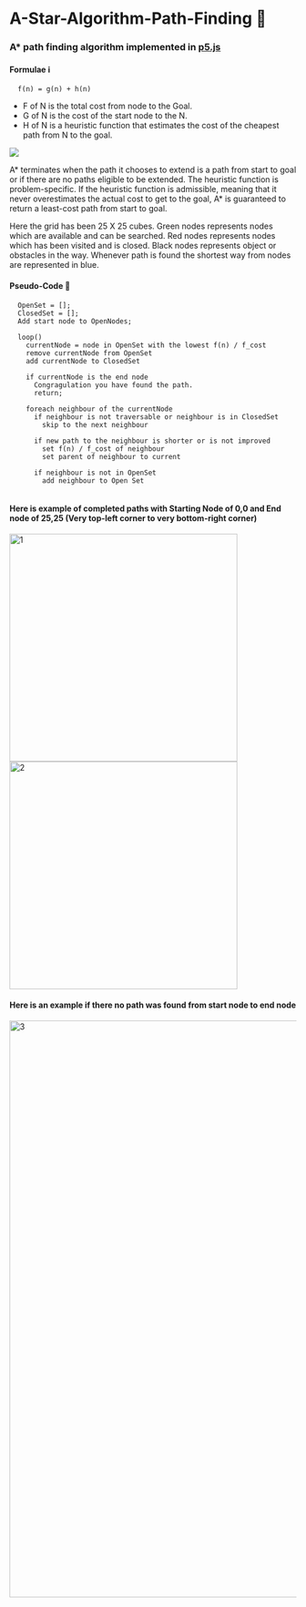 # A-Star-Algorithm-Path-Finding 🔎

<h3> A* path finding algorithm implemented in <a href="https://p5js.org/">p5.js</a></h3>
<h4>Formulae ℹ️</h4>

```
  f(n) = g(n) + h(n)
```
<ul>
  <li>F of N is the total cost from node to the Goal.</li>
  <li>G of N is the cost of the start node to the N.</li>
  <li>H of N is a heuristic function that estimates the cost of the cheapest path from N to the goal.</li>
</ul>
<img src = 'https://user-images.githubusercontent.com/25881325/60398951-5f52be00-9b5e-11e9-9fa6-cda536d1621f.gif'/>

<p> 
  A* terminates when the path it chooses to extend is a path from start to goal or if there are no paths eligible to be extended.
  The heuristic function is problem-specific. If the heuristic function is admissible, 
  meaning that it never overestimates the actual cost to get to the goal, 
  A* is guaranteed to return a least-cost path from start to goal.
</p>
<p>
Here the grid has been 25 X 25 cubes.
Green nodes represents nodes which are available and can be searched.
Red nodes represents nodes which has been visited and is closed.
Black nodes represents object or obstacles in the way.
Whenever path is found the shortest way from nodes are represented in blue.
</p>
<h4>Pseudo-Code 🧮</h4>

```
  OpenSet = [];
  ClosedSet = [];
  Add start node to OpenNodes;
  
  loop()
    currentNode = node in OpenSet with the lowest f(n) / f_cost
    remove currentNode from OpenSet
    add currentNode to ClosedSet
    
    if currentNode is the end node
      Congragulation you have found the path.
      return;
      
    foreach neighbour of the currentNode 
      if neighbour is not traversable or neighbour is in ClosedSet
        skip to the next neighbour
        
      if new path to the neighbour is shorter or is not improved 
        set f(n) / f_cost of neighbour 
        set parent of neighbour to current 
        
      if neighbour is not in OpenSet
        add neighbour to Open Set
    
```
<h4>Here is example of completed paths with Starting Node of 0,0 and End node of 25,25 (Very top-left corner to very bottom-right corner)</h4>
<img width="400" alt="1" src="https://user-images.githubusercontent.com/25881325/60398558-04b76300-9b5a-11e9-99e1-359b7fd9428e.png">
<img width="400" alt="2" src="https://user-images.githubusercontent.com/25881325/60398560-04b76300-9b5a-11e9-88ee-1beb576e9127.png">
<h4>Here is an example if there no path was found from start node to end node</h4>
<img width="1013" alt="3" src="https://user-images.githubusercontent.com/25881325/60398559-04b76300-9b5a-11e9-8a3a-439b21b3e8ce.png">

